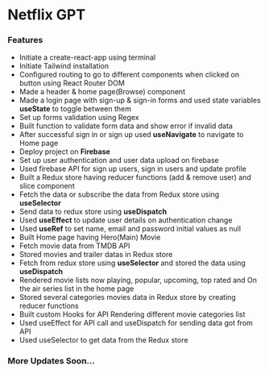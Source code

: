 <h1>Netflix GPT</h1>
<h3> Features </h3>
<ul>
<li>Initiate a create-react-app using terminal</li>
<li>Initiate Tailwind installation</li>
<li>Configured routing to go to different components when clicked on button using React Router DOM</li>
<li>Made a header & home page(Browse) component</li>
<li>Made a login page with sign-up & sign-in forms and used state variables <strong>useState</strong> to toggle between them</li>
<li>Set up forms validation using Regex</li>
<li>Built function to validate form data and show error if invalid data</li>
<li>After successful sign in or sign up used <strong>useNavigate</strong> to navigate to Home page</li>
<li>Deploy project on <strong>Firebase</strong></li>
<li>Set up user authentication and user data upload on firebase</li>
<li>Used firebase API for sign up users, sign in users and update profile </li>
<li>Built a Redux store having reducer functions (add & remove user) and slice component</li>
<li>Fetch the data or subscribe the data from Redux store using <strong>useSelector</strong> </li>
<li>Send data to redux store using <strong>useDispatch</strong></li>
<li>Used <strong>useEffect</strong> to update user details on authentication change</li>
<li>Used <strong>useRef</strong> to set name, email and password initial values as null</li>
<li>Built Home page having Hero(Main) Movie </li>
<li>Fetch movie data from TMDB API</li>
<li>Stored movies and trailer datas in Redux store</li>
<li>Fetch from redux store using <strong>useSelector</strong> and stored the data using <strong>useDispatch</strong></li>
<li>Rendered movie lists now playing, popular, upcoming, top rated and On the air series list in the home page</li>
<li>Stored several categories movies data in Redux store by creating reducer functions</li>
<li>Built custom Hooks for API Rendering different movie categories list</li>
<li>Used useEffect for API call and useDispatch for sending data got from API</li>
<li>Used useSelector to get data from the Redux store</li>
</ul>
<h3>More Updates Soon...</h3>
